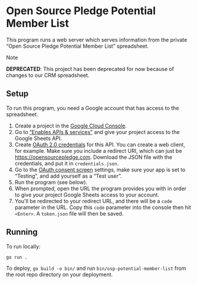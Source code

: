 # Open Source Pledge Potential Member List

This program runs a web server which serves information from the private “Open Source Pledge Potential Member List”
spreadsheet.

> [!NOTE]
> **DEPRECATED**: This project has been deprecated for now because of changes to our CRM spreadsheet.

## Setup

To run this program, you need a Google account that has access to the spreadsheet.

1. Create a project in the [Google Cloud Console](https://console.cloud.google.com/).
2. Go to [“Enables APIs & services”](https://console.cloud.google.com/apis/dashboard) and give your project access to
   the Google Sheets API.
3. Create [OAuth 2.0 credentials](https://console.cloud.google.com/apis/credentials) for this API. You can create a web
   client, for example. Make sure you include a redirect URI, which can just be <https://opensourcepledge.com>. Download
   the JSON file with the credentials, and put it in `credentials.json`.
4. Go to the [OAuth consent screen](https://console.cloud.google.com/apis/credentials/consent) settings, make sure your
   app is set to “Testing”, and add yourself as a “Test user”.
5. Run the program (see below).
6. When prompted, open the URL the program provides you with in order to give your project Google Sheets access to your
   account.
7. You'll be redirected to your redirect URL, and there will be a `code` parameter in the URL. Copy this `code`
   parameter into the console then hit `<Enter>`. A `token.json` file will then be saved.

## Running

To run locally:

```
go run .
```

To deploy, `go build -o bin/` and run `bin/osp-potential-member-list` from the root repo directory on your deployment.
